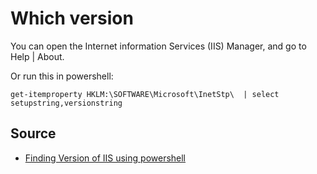 ﻿# Which version

You can open the Internet information Services (IIS) Manager, and go to Help | About.

Or run this in powershell:

	get-itemproperty HKLM:\SOFTWARE\Microsoft\InetStp\  | select setupstring,versionstring

## Source

 * [Finding Version of IIS using powershell](http://stackoverflow.com/questions/16784587/finding-version-of-iis-using-powershell)

